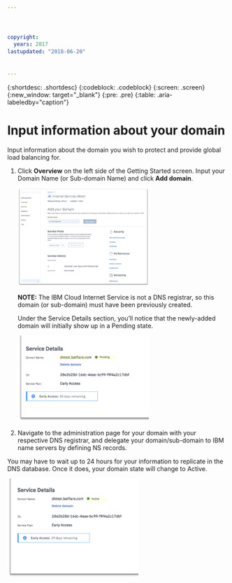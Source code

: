 ```yaml
---



copyright:
  years: 2017
lastupdated: "2018-06-20"


---
```


{:shortdesc: .shortdesc}
{:codeblock: .codeblock}
{:screen: .screen}
{:new_window: target="_blank"}
{:pre: .pre}
{:table: .aria-labeledby="caption"}

# Input information about your domain

Input information about the domain you wish to protect and provide global load balancing for.

1. Click **Overview** on the left side of the Getting Started screen. Input your Domain Name (or Sub-domain Name) and click **Add domain**. 
    
    <img src="images/Reliability3.png" alt="drawing" style="width: 300px;"/>
    
    **NOTE:** The IBM Cloud Internet Service is not a DNS registrar, so this domain (or sub-domain) must have been previously created.

    Under the Service Details section, you’ll notice that the newly-added domain will initially show up in a Pending state. 

    <img src="images/Reliability4.png" alt="drawing" style="width: 300px;"/>    

2. Navigate to the administration page for your domain with your respective DNS registrar, and delegate your domain/sub-domain to IBM name servers by defining NS records.

You may have to wait up to 24 hours for your information to replicate in the DNS database. Once it does, your domain state will change to Active. 

<img src="images/Reliability5.png" alt="drawing" style="width: 300px;"/>    
